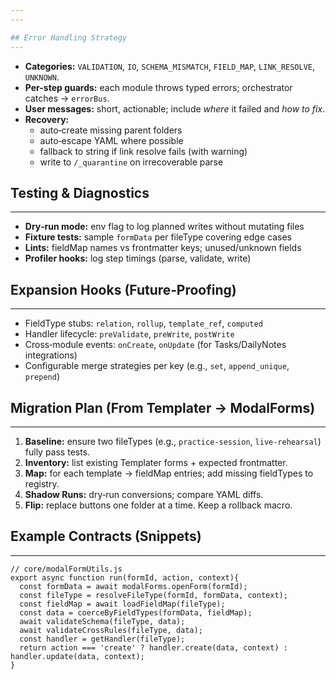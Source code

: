 ```yaml
---
---

## Error Handling Strategy
---
```


- **Categories:** `VALIDATION`, `IO`, `SCHEMA_MISMATCH`, `FIELD_MAP`, `LINK_RESOLVE`, `UNKNOWN`.
- **Per-step guards:** each module throws typed errors; orchestrator catches → `errorBus`.
- **User messages:** short, actionable; include _where_ it failed and _how to fix_.
- **Recovery:**
    - auto‑create missing parent folders
    - auto‑escape YAML where possible
    - fallback to string if link resolve fails (with warning)
    - write to `/_quarantine` on irrecoverable parse

## Testing & Diagnostics
---

- **Dry‑run mode:** env flag to log planned writes without mutating files
- **Fixture tests:** sample `formData` per fileType covering edge cases
- **Lints:** fieldMap names vs frontmatter keys; unused/unknown fields
- **Profiler hooks:** log step timings (parse, validate, write)

## Expansion Hooks (Future‑Proofing)
---

- FieldType stubs: `relation`, `rollup`, `template_ref`, `computed`
- Handler lifecycle: `preValidate`, `preWrite`, `postWrite`
- Cross‑module events: `onCreate`, `onUpdate` (for Tasks/DailyNotes integrations)
- Configurable merge strategies per key (e.g., `set`, `append_unique`, `prepend`)

## Migration Plan (From Templater → ModalForms)
---

1. **Baseline:** ensure two fileTypes (e.g., `practice-session`, `live-rehearsal`) fully pass tests.
2. **Inventory:** list existing Templater forms + expected frontmatter.
3. **Map:** for each template → fieldMap entries; add missing fieldTypes to registry.
4. **Shadow Runs:** dry‑run conversions; compare YAML diffs.
5. **Flip:** replace buttons one folder at a time. Keep a rollback macro.

## Example Contracts (Snippets)
---

```
// core/modalFormUtils.js
export async function run(formId, action, context){
  const formData = await modalForms.openForm(formId);
  const fileType = resolveFileType(formId, formData, context);
  const fieldMap = await loadFieldMap(fileType);
  const data = coerceByFieldTypes(formData, fieldMap);
  await validateSchema(fileType, data);
  await validateCrossRules(fileType, data);
  const handler = getHandler(fileType);
  return action === 'create' ? handler.create(data, context) : handler.update(data, context);
}
```